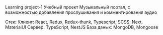 Learning project-1
Учебный проект 
Музыкальный портал, с возможностью добавления прослушивания и комментирования аудио

Стек: 
  Клиент: React, Redux, Redux-thunk, Typescript, SCSS, Next, MaterialUI
  Сервер: TypeScript, NestJS
  База даных: MongoDB, Mongoose
  
